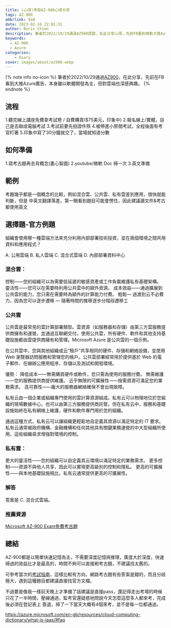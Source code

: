 ```yaml
---
title: (心得)考取AZ-900心得分享
tags: AZ-900
abbrlink: 9a8
date: 2023-02-16 22:01:31
author: Boris Chien
description: 筆者於2022/10/29通過AZ900認證，在此分享心得，先前FB看到微軟大推Azure，本身工作以軟體開發為主，但對雲端也深感興趣。
keywords:
  - AZ-900
  - Azure
categories:
    - Diary
cover: images/about/az900.webp
---
```

{% note info no-icon %}
筆者於2022/10/29通過[AZ900](https://learn.microsoft.com/zh-tw/certifications/exams/az-900/)，在此分享，先前在FB看到大推Azure廣告，本身雖以軟體開發為主，但對雲端也深感興趣。
{% endnote %}

## 流程
1.聽完線上講座免費拿考試卷 / 自費購買($75美元，印象中)
2.報名線上/實體，自己是去聯成電腦考試
3.考試前要先拍證件照
4.被帶進小房間考試，全程後面有考官盯著
5.印象中寫了30分鐘就交了，當場就知道分數

## 如何準備
1.寫考古題再去背概念(畫心智圖)
2.youtube/微軟 Doc 掃一次
3.英文準備

## 範例
考題幾乎都是一個概念的比較，例如混合雲、公共雲、私有雲差別應用，很快就能判斷，但是
中英文翻譯落差，第一眼看到題目可能會愣住，因此建議讀文件&考古都使用英文

## 選擇題-官方例題
組織會使用哪一種雲端方法來充分利用內部部署技術投資，並在兩個環境之間共用資料和應用程式？

A. 公用雲端
B. 私人雲端
C. 混合式雲端
D. 內部部署資料中心


### 混合雲：
控制——您的組織可以為需要低延遲的敏感資產或工作負載維護私有基礎架構。
靈活性——您可以在需要時利用公共雲中的額外資源。
成本效益——通過擴展到公共雲的能力，您只需在需要時為額外的計算能力付費。
輕鬆— 過渡到云不必費力，因為您可以逐步遷移 — 隨著時間的推移逐步分階段遷移工

### 公共雲
公共雲是最常見的雲計算部署類型。雲資源（如服務器和存儲）由第三方雲服務提供商擁有和運營，並通過互聯網交付。使用公共雲，所有硬件、軟件和其他支持基礎設施都由雲提供商擁有和管理。Microsoft Azure 是公共雲的一個示例。

在公共雲中，您與其他組織或云“租戶”共享相同的硬件、存儲和網絡設備，並使用 Web 瀏覽器訪問服務和管理您的帳戶。公共雲部署經常用於提供基於 Web 的電子郵件、在線辦公應用程序、存儲以及測試和開發環境。

優勢：
降低成本——無需購買硬件或軟件，您只需為使用的服務付費。
無需維護——您的服務提供商提供維護。
近乎無限的可擴展性——按需資源可滿足您的業務需求。
高可靠性——龐大的服務器網絡確保不會出現故障。

私有云由一個企業或組織專門使用的雲計算資源組成。私有云可以物理地位於您組織的現場數據中心，也可以由第三方服務提供商託管。但在私有云中，服務和基礎設施始終在私有網絡上維護，硬件和軟件專門用於您的組織。

通過這種方式，私有云可以讓組織更輕鬆地自定義其資源以滿足特定的 IT 要求。私有云通常被政府機構、金融機構和任何其他具有關鍵業務運營的中大型組織所使用，這些組織尋求增強對環境的控制。

### 私有雲：

更大的靈活性——您的組織可以自定義其云環境以滿足特定的業務需求。
更多控制——資源不與他人共享，因此可以實現更高級別的控制和隱私。
更高的可擴展性——與本地基礎設施相比，私有云通常提供更高的可擴展性。

### 解答
答案是 C. 混合式雲端。

### 推薦資源
[Microsoft AZ-900 Exam免費考古題](https://www.examtopics.com/exams/microsoft/az-900/?utm_source=adwords&utm_medium=search&utm_campaign=search&gclid=Cj0KCQiArsefBhCbARIsAP98hXRP5CThqFMLKuvuH759u4ZnOgALUdZS6nWdn6bWJ2HoT6ru0GlFY1QaAtL1EALw_wcB)

## 總結
AZ-900都是以簡單快速記憶為主，不需要深度記憶與推理，廣度大於深度，快速掃過的效益比才是最高的，時間不夠可以直接刷考古題，不建議找太舊的。

可參考當次的[考試指南](https://query.prod.cms.rt.microsoft.com/cms/api/am/binary/RE3VwUY)，這樣比較有方向，網路考古題有些答案是錯的，而且分歧極大，遇到這種題目都建議直接找官方文檔。

不過要是像我一樣前天晚上才準備了話建議是直接pass，還記得走出考場的時候只花了一半時間，壓線通過，監考官還疑惑地問說今天怎麼這麼多人都來考，完成後必須在登記表上
簽退，掃了一下當天大概有4個來考，並不是每一位都通過。

https://azure.microsoft.com/en-gb/resources/cloud-computing-dictionary/what-is-iaas/#faq
